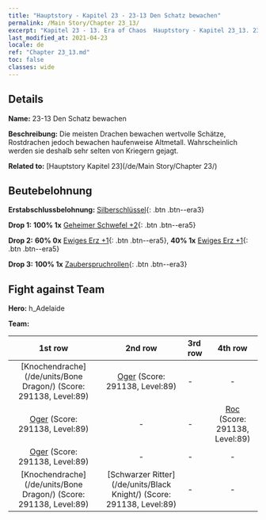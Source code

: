 ```yaml
---
title: "Hauptstory - Kapitel 23 - 23-13 Den Schatz bewachen"
permalink: /Main Story/Chapter 23_13/
excerpt: "Kapitel 23 - 13. Era of Chaos  Hauptstory - Kapitel 23_13. 23-13 Den Schatz bewachen"
last_modified_at: 2021-04-23
locale: de
ref: "Chapter 23_13.md"
toc: false
classes: wide
---
```


## Details

 **Name:** 23-13 Den Schatz bewachen

 **Beschreibung:** Die meisten Drachen bewachen wertvolle Schätze, Rostdrachen jedoch bewachen haufenweise Altmetall. Wahrscheinlich werden sie deshalb sehr selten von Kriegern gejagt.

 **Related to:** [Hauptstory Kapitel 23](/de/Main Story/Chapter 23/)

## Beutebelohnung

 **Erstabschlussbelohnung:** [Silberschlüssel](/ItemsDE/con_693/){: .btn .btn--era3}

 **Drop 1:** **100% 1x** [Geheimer Schwefel +2](/ItemsDE/mat_78/){: .btn .btn--era5}

 **Drop 2:** **60% 0x** [Ewiges Erz +1](/ItemsDE/mat_68/){: .btn .btn--era5}, **40% 1x** [Ewiges Erz +1](/ItemsDE/mat_68/){: .btn .btn--era5}

 **Drop 3:** **100% 1x** [Zauberspruchrollen](/ItemsDE/con_694/){: .btn .btn--era3}


## Fight against Team
 **Hero:** h_Adelaide

 **Team:**


  | 1st row | 2nd row | 3rd row | 4th row |
  |:----:|:----:|:----|:----:|
  | [Knochendrache](/de/units/Bone Dragon/) (Score: 291138, Level:89)  | [Oger](/de/units/Ogre/) (Score: 291138, Level:89)  | - | - |
  | [Oger](/de/units/Ogre/) (Score: 291138, Level:89)  | - | - | [Roc](/de/units/Roc/) (Score: 291138, Level:89)  |
  | [Oger](/de/units/Ogre/) (Score: 291138, Level:89)  | - | - | - |
  | [Knochendrache](/de/units/Bone Dragon/) (Score: 291138, Level:89)  | [Schwarzer Ritter](/de/units/Black Knight/) (Score: 291138, Level:89)  | - | - |


